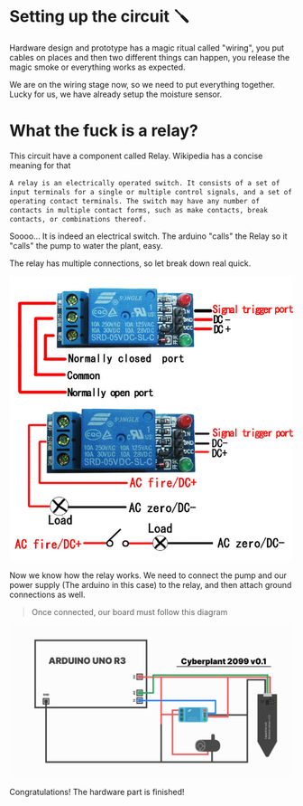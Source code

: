 # Setting up the circuit 🪛

Hardware design and prototype has a magic ritual called "wiring", you put cables on places and then two different things can happen, you release the magic smoke or everything works as expected.

We are on the wiring stage now, so we need to put everything together. Lucky for us, we have already setup the moisture sensor.

# What the fuck is a relay?

This circuit have a component called Relay. Wikipedia has a concise meaning for that

```text
A relay is an electrically operated switch. It consists of a set of input terminals for a single or multiple control signals, and a set of operating contact terminals. The switch may have any number of contacts in multiple contact forms, such as make contacts, break contacts, or combinations thereof. 
```

Soooo... It is indeed an electrical switch. The arduino "calls" the Relay so it "calls" the pump to water the plant, easy.

The relay has multiple connections, so let break down real quick.

![](../images/RelayExplanation.jpg)

Now we know how the relay works. We need to connect the pump and our power supply (The arduino in this case) to the relay, and then attach ground connections as well. 

> Once connected, our board must follow this diagram 

![Circuit explained](../images/Cyberplant2099.png)

Congratulations! The hardware part is finished!